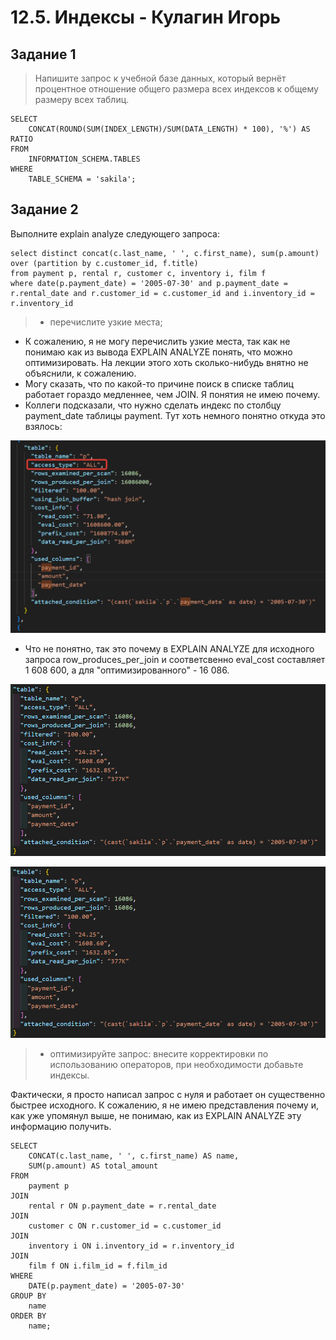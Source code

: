 # 12.5. Индексы - Кулагин Игорь
## Задание 1
> Напишите запрос к учебной базе данных, который вернёт процентное отношение общего размера всех индексов к общему размеру всех таблиц.

```
SELECT
    CONCAT(ROUND(SUM(INDEX_LENGTH)/SUM(DATA_LENGTH) * 100), '%') AS RATIO
FROM
    INFORMATION_SCHEMA.TABLES
WHERE
    TABLE_SCHEMA = 'sakila';
```

## Задание 2
Выполните explain analyze следующего запроса:

```
select distinct concat(c.last_name, ' ', c.first_name), sum(p.amount) over (partition by c.customer_id, f.title)
from payment p, rental r, customer c, inventory i, film f
where date(p.payment_date) = '2005-07-30' and p.payment_date = r.rental_date and r.customer_id = c.customer_id and i.inventory_id = r.inventory_id
```
> - перечислите узкие места;

- К сожалению, я не могу перечислить узкие места, так как не понимаю как из вывода EXPLAIN ANALYZE понять, что можно оптимизировать. На лекции этого хоть сколько-нибудь внятно не объяснили, к сожалению.
- Могу сказать, что по какой-то причине поиск в списке таблиц работает гораздо медленнее, чем JOIN. Я понятия не имею почему.
- Коллеги подсказали, что нужно сделать индекс по столбцу payment_date таблицы payment. Тут хоть немного понятно откуда это взялось:

![12.5 Task #2.1](screenshots/12.5-2.1.png)

- Что не понятно, так это почему в EXPLAIN ANALYZE для исходного запроса row_produces_per_join и соответсвенно eval_cost составляет 1 608 600, а для "оптимизированного" - 16 086. 

![12.5 Task #2.2](screenshots/12.5-2.3.png)

![12.5 Task #2.3](screenshots/12.5-2.3.png) 


> - оптимизируйте запрос: внесите корректировки по использованию операторов, при необходимости добавьте индексы.

Фактически, я просто написал запрос с нуля и работает он существенно быстрее исходного. К сожалению, я не имею представления почему и, как уже упомянул выше, не понимаю, как из EXPLAIN ANALYZE эту информацию получить.

```
SELECT
    CONCAT(c.last_name, ' ', c.first_name) AS name,
    SUM(p.amount) AS total_amount
FROM 
    payment p
JOIN 
    rental r ON p.payment_date = r.rental_date
JOIN 
    customer c ON r.customer_id = c.customer_id
JOIN 
    inventory i ON i.inventory_id = r.inventory_id
JOIN 
    film f ON i.film_id = f.film_id
WHERE
    DATE(p.payment_date) = '2005-07-30'
GROUP BY
    name
ORDER BY
	name;
```